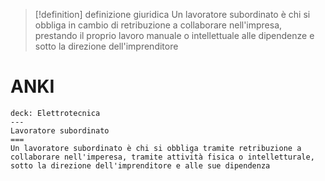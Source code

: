 >[!definition] definizione giuridica
>Un lavoratore subordinato è chi si obbliga in cambio di retribuzione a collaborare nell'impresa, prestando il proprio lavoro manuale o intellettuale alle dipendenze e sotto la direzione dell'imprenditore


# ANKI

```anki
deck: Elettrotecnica
---
Lavoratore subordinato
===
Un lavoratore subordinato è chi si obbliga tramite retribuzione a collaborare nell'imperesa, tramite attività fisica o intelletturale, sotto la direzione dell'imprenditore e alle sue dipendenza
```
